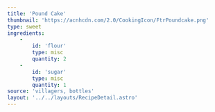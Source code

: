 ```yaml
---
title: 'Pound Cake'
thumbnail: 'https://acnhcdn.com/2.0/CookingIcon/FtrPoundcake.png'
type: sweet
ingredients:
	-
		id: 'flour'
		type: misc
		quantity: 2
	-
		id: 'sugar'
		type: misc
		quantity: 1
source: 'villagers, bottles'
layout: '../../layouts/RecipeDetail.astro'
---
```

